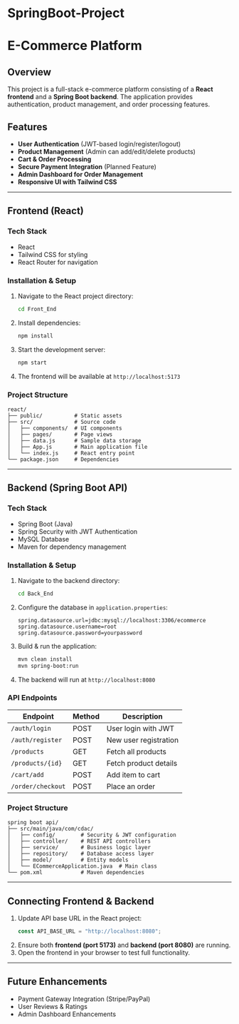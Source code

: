 # SpringBoot-Project

# E-Commerce Platform

## Overview
This project is a full-stack e-commerce platform consisting of a **React frontend** and a **Spring Boot backend**. The application provides authentication, product management, and order processing features.

## Features
- **User Authentication** (JWT-based login/register/logout)
- **Product Management** (Admin can add/edit/delete products)
- **Cart & Order Processing**
- **Secure Payment Integration** (Planned Feature)
- **Admin Dashboard for Order Management**
- **Responsive UI with Tailwind CSS**

---

## **Frontend (React)**

### **Tech Stack**
- React
- Tailwind CSS for styling
- React Router for navigation

### **Installation & Setup**
1. Navigate to the React project directory:
   ```sh
   cd Front_End
   ```
2. Install dependencies:
   ```sh
   npm install
   ```
3. Start the development server:
   ```sh
   npm start
   ```
4. The frontend will be available at `http://localhost:5173`

### **Project Structure**
```
react/
├── public/          # Static assets
├── src/             # Source code
│   ├── components/  # UI components
│   ├── pages/       # Page views
│   ├── data.js      # Sample data storage
│   ├── App.js       # Main application file
│   └── index.js     # React entry point
└── package.json     # Dependencies
```

---

## **Backend (Spring Boot API)**

### **Tech Stack**
- Spring Boot (Java)
- Spring Security with JWT Authentication
- MySQL Database
- Maven for dependency management

### **Installation & Setup**
1. Navigate to the backend directory:
   ```sh
   cd Back_End
   ```
2. Configure the database in `application.properties`:
   ```properties
   spring.datasource.url=jdbc:mysql://localhost:3306/ecommerce
   spring.datasource.username=root
   spring.datasource.password=yourpassword
   ```
3. Build & run the application:
   ```sh
   mvn clean install
   mvn spring-boot:run
   ```
4. The backend will run at `http://localhost:8080`

### **API Endpoints**
| Endpoint                 | Method | Description               |
|--------------------------|--------|---------------------------|
| `/auth/login`           | POST   | User login with JWT       |
| `/auth/register`        | POST   | New user registration     |
| `/products`             | GET    | Fetch all products        |
| `/products/{id}`        | GET    | Fetch product details     |
| `/cart/add`             | POST   | Add item to cart          |
| `/order/checkout`       | POST   | Place an order            |

### **Project Structure**
```
spring boot api/
├── src/main/java/com/cdac/
│   ├── config/        # Security & JWT configuration
│   ├── controller/    # REST API controllers
│   ├── service/       # Business logic layer
│   ├── repository/    # Database access layer
│   ├── model/         # Entity models
│   └── ECommerceApplication.java  # Main class
└── pom.xml            # Maven dependencies
```

---

## **Connecting Frontend & Backend**
1. Update API base URL in the React project:
   ```js
   const API_BASE_URL = "http://localhost:8080";
   ```
2. Ensure both **frontend (port 5173)** and **backend (port 8080)** are running.
3. Open the frontend in your browser to test full functionality.

---

## **Future Enhancements**
- Payment Gateway Integration (Stripe/PayPal)
- User Reviews & Ratings
- Admin Dashboard Enhancements



